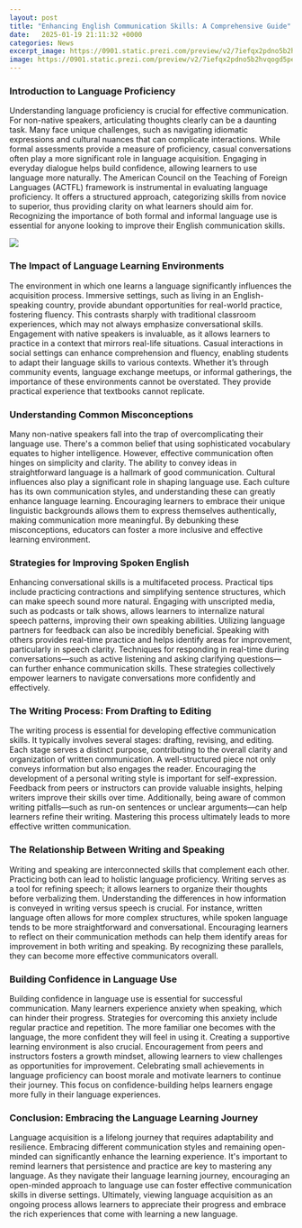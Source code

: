 ```yaml
---
layout: post
title: "Enhancing English Communication Skills: A Comprehensive Guide"
date:   2025-01-19 21:11:32 +0000
categories: News
excerpt_image: https://0901.static.prezi.com/preview/v2/7iefqx2pdno5b2hvqogd5pelu76jc3sachvcdoaizecfr3dnitcq_3_0.png
image: https://0901.static.prezi.com/preview/v2/7iefqx2pdno5b2hvqogd5pelu76jc3sachvcdoaizecfr3dnitcq_3_0.png
---
```


### Introduction to Language Proficiency
Understanding language proficiency is crucial for effective communication. For non-native speakers, articulating thoughts clearly can be a daunting task. Many face unique challenges, such as navigating idiomatic expressions and cultural nuances that can complicate interactions. While formal assessments provide a measure of proficiency, casual conversations often play a more significant role in language acquisition. Engaging in everyday dialogue helps build confidence, allowing learners to use language more naturally.
The American Council on the Teaching of Foreign Languages (ACTFL) framework is instrumental in evaluating language proficiency. It offers a structured approach, categorizing skills from novice to superior, thus providing clarity on what learners should aim for. Recognizing the importance of both formal and informal language use is essential for anyone looking to improve their English communication skills.

![](https://0901.static.prezi.com/preview/v2/7iefqx2pdno5b2hvqogd5pelu76jc3sachvcdoaizecfr3dnitcq_3_0.png)
### The Impact of Language Learning Environments
The environment in which one learns a language significantly influences the acquisition process. Immersive settings, such as living in an English-speaking country, provide abundant opportunities for real-world practice, fostering fluency. This contrasts sharply with traditional classroom experiences, which may not always emphasize conversational skills. 
Engagement with native speakers is invaluable, as it allows learners to practice in a context that mirrors real-life situations. Casual interactions in social settings can enhance comprehension and fluency, enabling students to adapt their language skills to various contexts. Whether it’s through community events, language exchange meetups, or informal gatherings, the importance of these environments cannot be overstated. They provide practical experience that textbooks cannot replicate.
### Understanding Common Misconceptions
Many non-native speakers fall into the trap of overcomplicating their language use. There's a common belief that using sophisticated vocabulary equates to higher intelligence. However, effective communication often hinges on simplicity and clarity. The ability to convey ideas in straightforward language is a hallmark of good communication.
Cultural influences also play a significant role in shaping language use. Each culture has its own communication styles, and understanding these can greatly enhance language learning. Encouraging learners to embrace their unique linguistic backgrounds allows them to express themselves authentically, making communication more meaningful. By debunking these misconceptions, educators can foster a more inclusive and effective learning environment.
### Strategies for Improving Spoken English
Enhancing conversational skills is a multifaceted process. Practical tips include practicing contractions and simplifying sentence structures, which can make speech sound more natural. Engaging with unscripted media, such as podcasts or talk shows, allows learners to internalize natural speech patterns, improving their own speaking abilities.
Utilizing language partners for feedback can also be incredibly beneficial. Speaking with others provides real-time practice and helps identify areas for improvement, particularly in speech clarity. Techniques for responding in real-time during conversations—such as active listening and asking clarifying questions—can further enhance communication skills. These strategies collectively empower learners to navigate conversations more confidently and effectively.
### The Writing Process: From Drafting to Editing
The writing process is essential for developing effective communication skills. It typically involves several stages: drafting, revising, and editing. Each stage serves a distinct purpose, contributing to the overall clarity and organization of written communication. A well-structured piece not only conveys information but also engages the reader.
Encouraging the development of a personal writing style is important for self-expression. Feedback from peers or instructors can provide valuable insights, helping writers improve their skills over time. Additionally, being aware of common writing pitfalls—such as run-on sentences or unclear arguments—can help learners refine their writing. Mastering this process ultimately leads to more effective written communication.
### The Relationship Between Writing and Speaking
Writing and speaking are interconnected skills that complement each other. Practicing both can lead to holistic language proficiency. Writing serves as a tool for refining speech; it allows learners to organize their thoughts before verbalizing them. Understanding the differences in how information is conveyed in writing versus speech is crucial. 
For instance, written language often allows for more complex structures, while spoken language tends to be more straightforward and conversational. Encouraging learners to reflect on their communication methods can help them identify areas for improvement in both writing and speaking. By recognizing these parallels, they can become more effective communicators overall.
### Building Confidence in Language Use
Building confidence in language use is essential for successful communication. Many learners experience anxiety when speaking, which can hinder their progress. Strategies for overcoming this anxiety include regular practice and repetition. The more familiar one becomes with the language, the more confident they will feel in using it.
Creating a supportive learning environment is also crucial. Encouragement from peers and instructors fosters a growth mindset, allowing learners to view challenges as opportunities for improvement. Celebrating small achievements in language proficiency can boost morale and motivate learners to continue their journey. This focus on confidence-building helps learners engage more fully in their language experiences.
### Conclusion: Embracing the Language Learning Journey
Language acquisition is a lifelong journey that requires adaptability and resilience. Embracing different communication styles and remaining open-minded can significantly enhance the learning experience. It's important to remind learners that persistence and practice are key to mastering any language.
As they navigate their language learning journey, encouraging an open-minded approach to language use can foster effective communication skills in diverse settings. Ultimately, viewing language acquisition as an ongoing process allows learners to appreciate their progress and embrace the rich experiences that come with learning a new language.